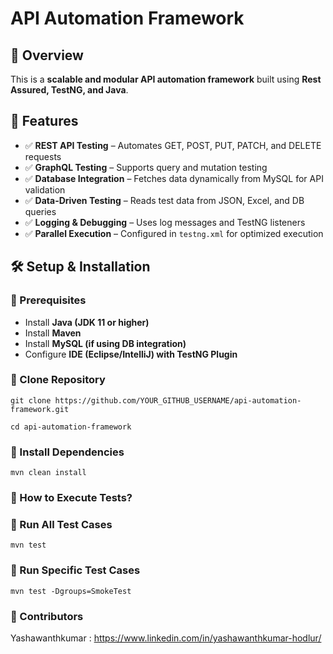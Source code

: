 # API Automation Framework  

## 📌 Overview  
This is a **scalable and modular API automation framework** built using **Rest Assured, TestNG, and Java**.  

## 🚀 Features  
- ✅ **REST API Testing** – Automates GET, POST, PUT, PATCH, and DELETE requests  
- ✅ **GraphQL Testing** – Supports query and mutation testing  
- ✅ **Database Integration** – Fetches data dynamically from MySQL for API validation  
- ✅ **Data-Driven Testing** – Reads test data from JSON, Excel, and DB queries  
- ✅ **Logging & Debugging** – Uses log messages and TestNG listeners  
- ✅ **Parallel Execution** – Configured in `testng.xml` for optimized execution  


## 🛠 Setup & Installation  
### 🔹 Prerequisites  
- Install **Java (JDK 11 or higher)**  
- Install **Maven**  
- Install **MySQL (if using DB integration)**  
- Configure **IDE (Eclipse/IntelliJ) with TestNG Plugin**  

### 🔹 Clone Repository  
```git clone https://github.com/YOUR_GITHUB_USERNAME/api-automation-framework.git```

```cd api-automation-framework```

### 🔹 Install Dependencies
```mvn clean install```

### 📌 How to Execute Tests?

### 🔹 Run All Test Cases
```mvn test```

### 🔹 Run Specific Test Cases
```mvn test -Dgroups=SmokeTest```

### 👥 Contributors
Yashawanthkumar : https://www.linkedin.com/in/yashawanthkumar-hodlur/
